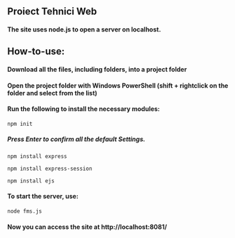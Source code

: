 ## Proiect Tehnici Web
#### The site uses node.js to open a server on localhost.

## How-to-use:

#### Download all the files, including folders, into a project folder
#### Open the project folder with Windows PowerShell (shift + rightclick on the folder and select from the list)
#### Run the following to install the necessary modules:
```
npm init
```
##### Press Enter to confirm all the default Settings.
```
npm install express
```
```
npm install express-session
```
```
npm install ejs
```
#### To start the server, use:
```
node fms.js
```
#### Now you can access the site at http://localhost:8081/
